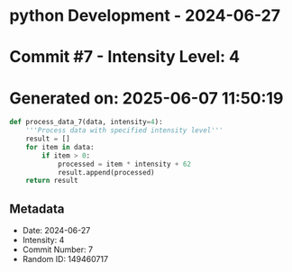﻿# python Development - 2024-06-27
# Commit #7 - Intensity Level: 4
# Generated on: 2025-06-07 11:50:19
```python
def process_data_7(data, intensity=4):
    '''Process data with specified intensity level'''
    result = []
    for item in data:
        if item > 0:
            processed = item * intensity + 62
            result.append(processed)
    return result
```
## Metadata
- Date: 2024-06-27
- Intensity: 4
- Commit Number: 7
- Random ID: 149460717
